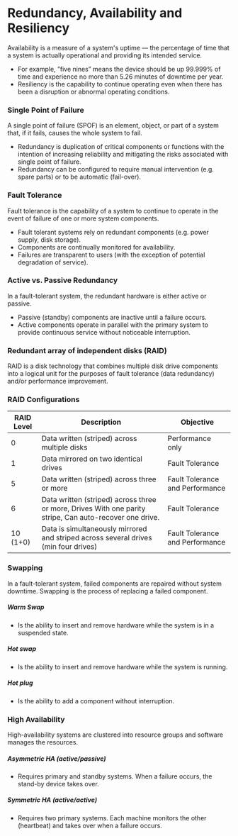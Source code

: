 # Redundancy, Availability and Resiliency
Availability is a measure of a system's uptime — the percentage of time that a system is actually operational and providing its intended service.
* For example, ”five nines” means the device should be up 99.999% of time and experience no more than 5.26 minutes of downtime per year.
* Resiliency is the capability to continue operating even when there has been a disruption or abnormal operating conditions.

### Single Point of Failure
A single point of failure (SPOF) is an element, object, or part of a system that, if it fails, causes the whole system to fail.
* Redundancy is duplication of critical components or functions with the intention of increasing reliability and mitigating the risks associated with single point of failure.
* Redundancy can be configured to require manual intervention (e.g. spare parts) or to be automatic (fail-over).

### Fault Tolerance
Fault tolerance is the capability of a system to continue to operate in the event of failure of one or more system components.
* Fault tolerant systems rely on redundant components (e.g. power supply, disk storage).
* Components are continually monitored for availability.
* Failures are transparent to users (with the exception of potential degradation of service).

### Active vs. Passive Redundancy
In a fault-tolerant system, the redundant hardware is either active or passive.
* Passive (standby) components are inactive until a failure occurs.
* Active components operate in parallel with the primary system to provide continuous service without noticeable interruption.

### Redundant array of independent disks (RAID)
RAID is a disk technology that combines multiple disk drive components into a logical unit for the purposes of fault tolerance (data redundancy) and/or performance improvement.

### RAID Configurations
| RAID Level | Description | Objective |
|------------|-------------|-----------|
| 0 | Data written (striped) across multiple disks | Performance only |
| 1 | Data mirrored on two identical drives | Fault Tolerance |
| 5 | Data written (striped) across three or more | Fault Tolerance and Performance |
| 6 | Data written (striped) across three or more, Drives With one parity stripe, Can auto-recover one drive. | Fault Tolerance |
| 10 (1+0) | Data is simultaneously mirrored and striped across several drives (min four drives) | Fault Tolerance and Performance |

### Swapping
In a fault-tolerant system, failed components are repaired without system downtime. Swapping is the process of replacing a failed component.
##### Warm Swap
* Is the ability to insert and remove hardware while the system is in a suspended state.
##### Hot swap
* Is the ability to insert and remove hardware while the system is running.
##### Hot plug
* Is the ability to add a component without interruption.

### High Availability
High-availability systems are clustered into resource groups and software manages the resources.
##### Asymmetric HA (active/passive)
* Requires primary and standby systems. When a failure occurs, the stand-by device takes over.
##### Symmetric HA (active/active)
* Requires two primary systems. Each machine monitors the other (heartbeat) and takes over when a failure occurs.
